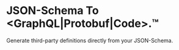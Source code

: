 # JSON-Schema To <GraphQL|Protobuf|Code>.™

Generate third-party definitions directly from your JSON-Schema.
